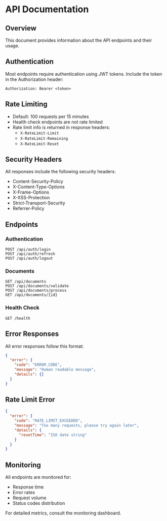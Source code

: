 # API Documentation

## Overview
This document provides information about the API endpoints and their usage.

## Authentication
Most endpoints require authentication using JWT tokens. Include the token in the Authorization header:
```
Authorization: Bearer <token>
```

## Rate Limiting
- Default: 100 requests per 15 minutes
- Health check endpoints are not rate limited
- Rate limit info is returned in response headers:
  - `X-RateLimit-Limit`
  - `X-RateLimit-Remaining`
  - `X-RateLimit-Reset`

## Security Headers
All responses include the following security headers:
- Content-Security-Policy
- X-Content-Type-Options
- X-Frame-Options
- X-XSS-Protection
- Strict-Transport-Security
- Referrer-Policy

## Endpoints

### Authentication
```
POST /api/auth/login
POST /api/auth/refresh
POST /api/auth/logout
```

### Documents
```
GET /api/documents
POST /api/documents/validate
POST /api/documents/process
GET /api/documents/{id}
```

### Health Check
```
GET /health
```

## Error Responses
All error responses follow this format:
```json
{
  "error": {
    "code": "ERROR_CODE",
    "message": "Human readable message",
    "details": {}
  }
}
```

## Rate Limit Error
```json
{
  "error": {
    "code": "RATE_LIMIT_EXCEEDED",
    "message": "Too many requests, please try again later",
    "details": {
      "resetTime": "ISO date string"
    }
  }
}
```

## Monitoring
All endpoints are monitored for:
- Response time
- Error rates
- Request volume
- Status codes distribution

For detailed metrics, consult the monitoring dashboard.
